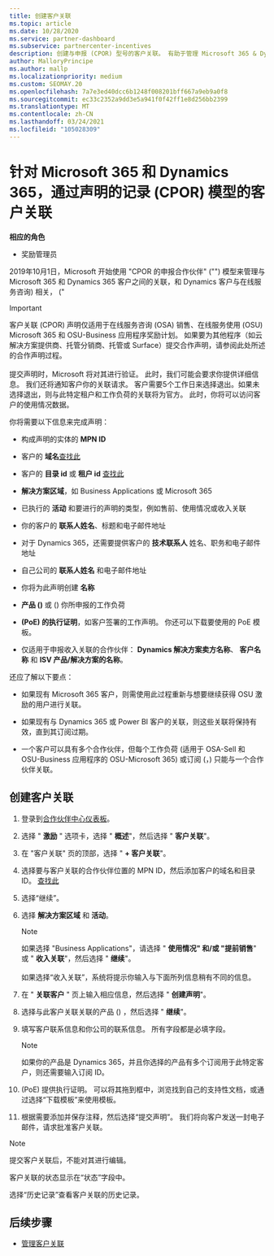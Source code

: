 ```yaml
---
title: 创建客户关联
ms.topic: article
ms.date: 10/28/2020
ms.service: partner-dashboard
ms.subservice: partnercenter-incentives
description: 创建与申报 (CPOR) 型号的客户关联。 有助于管理 Microsoft 365 & Dynamics 365 客户的销售、使用情况、奖励。
author: MalloryPrincipe
ms.author: mallp
ms.localizationpriority: medium
ms.custom: SEOMAY.20
ms.openlocfilehash: 7a7e3ed40dcc6b1248f008201bff667a9eb9a0f8
ms.sourcegitcommit: ec33c2352a9dd3e5a941f0f42ff1e8d256bb2399
ms.translationtype: MT
ms.contentlocale: zh-CN
ms.lasthandoff: 03/24/2021
ms.locfileid: "105028309"
---
```

# <a name="customer-associations-via-the-claimed-partner-of-record-cpor-model-for-microsoft-365-and-dynamics-365"></a>针对 Microsoft 365 和 Dynamics 365，通过声明的记录 (CPOR) 模型的客户关联


**相应的角色**

- 奖励管理员

2019年10月1日，Microsoft 开始使用 "CPOR 的申报合作伙伴" ("") 模型来管理与 Microsoft 365 和 Dynamics 365 客户之间的关联，和 Dynamics 客户与在线服务咨询) 相关， ("

>[!Important]
> 客户关联 (CPOR) 声明仅适用于在线服务咨询 (OSA) 销售、在线服务使用 (OSU) Microsoft 365 和 OSU-Business 应用程序奖励计划。 如果要为其他程序（如云解决方案提供商、托管分销商、托管或 Surface）提交合作声明，请参阅此处所述的合作声明过程。 <br><br>提交声明时，Microsoft 将对其进行验证。 此时，我们可能会要求你提供详细信息。 我们还将通知客户你的关联请求。 客户需要5个工作日来选择退出。如果未选择退出，则与此特定租户和工作负荷的关联将为官方。 此时，你将可以访问客户的使用情况数据。 

你将需要以下信息来完成声明：

- 构成声明的实体的 **MPN ID**

- 客户的 **域名**[查找此](find-ids-and-domain-names.md)

- 客户的 **目录 id** 或 **租户 id** [查找此](find-ids-and-domain-names.md)

- **解决方案区域**，如 Business Applications 或 Microsoft 365

- 已执行的 **活动** 和要进行的声明的类型，例如售前、使用情况或收入关联

- 你的客户的 **联系人姓名**、标题和电子邮件地址

- 对于 Dynamics 365，还需要提供客户的 **技术联系人** 姓名、职务和电子邮件地址

- 自己公司的 **联系人姓名** 和电子邮件地址

- 你将为此声明创建 **名称**

- **产品 ()** 或 () 你所申报的工作负荷

- **(PoE) 的执行证明**，如客户签署的工作声明。 你还可以下载要使用的 PoE 模板。

- 仅适用于申报收入关联的合作伙伴： **Dynamics 解决方案卖方名称**、 **客户名称** 和 **ISV 产品/解决方案的名称**。 

还应了解以下要点：

- 如果现有 Microsoft 365 客户，则需使用此过程重新与想要继续获得 OSU 激励的用户进行关联。

- 如果现有与 Dynamics 365 或 Power BI 客户的关联，则这些关联将保持有效，直到其订阅过期。

- 一个客户可以具有多个合作伙伴，但每个工作负荷 (适用于 OSA-Sell 和 OSU-Business 应用程序的 OSU-Microsoft 365) 或订阅 (，) 只能与一个合作伙伴关联。

## <a name="create-a-customer-association"></a>创建客户关联

1. 登录到[合作伙伴中心仪表板](https://partner.microsoft.com/dashboard/)。

2. 选择 " **激励** " 选项卡，选择 " **概述**"，然后选择 " **客户关联**"。

3. 在 "客户关联" 页的顶部，选择 " **+ 客户关联**"。

4. 选择要与客户关联的合作伙伴位置的 MPN ID，然后添加客户的域名和目录 ID。 [查找此](find-ids-and-domain-names.md)

5. 选择“继续”。

6. 选择 **解决方案区域** 和 **活动**。 

   >[!Note]
   >
   >如果选择 "Business Applications"，请选择 " **使用情况" 和/或 "提前销售**" 或 " **收入关联**"，然后选择 " **继续**"。 
   <br><br>如果选择“收入关联”，系统将提示你输入与下面所列信息稍有不同的信息。

7. 在 " **关联客户** " 页上输入相应信息，然后选择 " **创建声明**"。

8. 选择与此客户关联关联的产品 () ，然后选择 " **继续**"。

9. 填写客户联系信息和你公司的联系信息。 所有字段都是必填字段。 

   >[!NOTE]
   >如果你的产品是 Dynamics 365，并且你选择的产品有多个订阅用于此特定客户，则还需要输入订阅 ID。

10.  (PoE) 提供执行证明。 可以将其拖到框中，浏览找到自己的支持性文档，或通过选择“下载模板”来使用模板。 

11. 根据需要添加并保存注释，然后选择“提交声明”。 我们将向客户发送一封电子邮件，请求批准客户关联。

   >[!NOTE]
   >提交客户关联后，不能对其进行编辑。

客户关联的状态显示在“状态”字段中。

选择“历史记录”查看客户关联的历史记录。

## <a name="next-steps"></a>后续步骤

- [管理客户关联](incentives-manage-customer-associations.md)